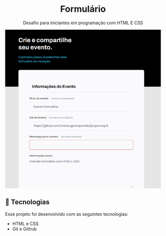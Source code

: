 <h1 align="center"> Formulário </h1>

<p align="center">
Desafio para iniciantes em programação com HTML E CSS <br/>


<p align="center">
  <img alt="projeto-explorer-basico" src="./image/Screenshot_33.png">
</p>

## 🚀 Tecnologias

Esse projeto foi desenvolvido com as seguintes tecnologias:

- HTML e CSS
- Git e Github

<p>  </p>